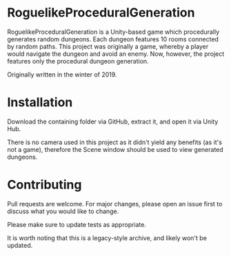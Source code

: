 # RoguelikeProceduralGeneration
RoguelikeProceduralGeneration is a Unity-based game which procedurally generates random dungeons. Each dungeon features 10 rooms connected by random paths. This project was originally a game, whereby a player would navigate the dungeon and avoid an enemy. Now, however, the project features only the procedural dungeon generation.

Originally written in the winter of 2019.

# Installation
Download the containing folder via GitHub, extract it, and open it via Unity Hub. 

There is no camera used in this project as it didn't yield any benefits (as it's not a game), therefore the Scene window should be used to view generated dungeons.

# Contributing
Pull requests are welcome. For major changes, please open an issue first to discuss what you would like to change.

Please make sure to update tests as appropriate.

It is worth noting that this is a legacy-style archive, and likely won't be updated.

